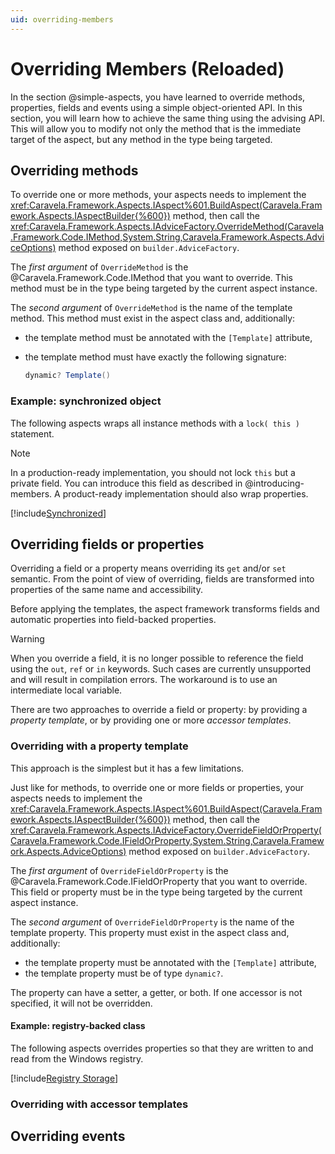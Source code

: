 ```yaml
---
uid: overriding-members
---
```

# Overriding Members (Reloaded)

In the section @simple-aspects, you have learned to override methods, properties, fields and events using a simple object-oriented API. In this section, you will learn how to achieve the same thing using the advising API. This will allow you to modify not only the method that is the immediate target of the aspect, but any method in the type being targeted.

## Overriding methods

To override one or more methods, your aspects needs to implement the <xref:Caravela.Framework.Aspects.IAspect%601.BuildAspect(Caravela.Framework.Aspects.IAspectBuilder{%600})> method, then call the <xref:Caravela.Framework.Aspects.IAdviceFactory.OverrideMethod(Caravela.Framework.Code.IMethod,System.String,Caravela.Framework.Aspects.AdviceOptions)> method exposed on `builder.AdviceFactory`.

The _first argument_ of `OverrideMethod` is the @Caravela.Framework.Code.IMethod that you want to override. This method must be in the type being targeted by the current aspect instance.

The _second argument_ of `OverrideMethod` is the name of the template method. This method must exist in the aspect class and, additionally:

* the template method must be annotated with the `[Template]` attribute,
* the template method must have exactly the following signature:

    ```cs
    dynamic? Template()
    ```

### Example: synchronized object

The following aspects wraps all instance methods with a `lock( this )` statement.

> [!NOTE]
> In a production-ready implementation, you should not lock `this` but a private field. You can introduce this field as described in @introducing-members. A product-ready implementation should also wrap properties.

[!include[Synchronized](../../../code/Caravela.Documentation.SampleCode.AspectFramework/Synchronized.cs)]

## Overriding fields or properties

Overriding a field or a property means overriding its `get` and/or `set` semantic. From the point of view of overriding, fields are transformed into properties of the same name and accessibility.

Before applying the templates, the aspect framework transforms fields and automatic properties into field-backed properties.

> [!WARNING]
> When you override a field, it is no longer possible to reference the field using the `out`, `ref` or `in` keywords. Such cases are currently unsupported and will result in compilation errors. The workaround is to use an intermediate local variable.

There are two approaches to override a field or property: by providing a _property template_, or by providing one or more _accessor templates_.

### Overriding with a property template

This approach is the simplest but it has a few limitations.

Just like for methods, to override one or more fields or properties, your aspects needs to implement the <xref:Caravela.Framework.Aspects.IAspect%601.BuildAspect(Caravela.Framework.Aspects.IAspectBuilder{%600})> method, then call the <xref:Caravela.Framework.Aspects.IAdviceFactory.OverrideFieldOrProperty(Caravela.Framework.Code.IFieldOrProperty,System.String,Caravela.Framework.Aspects.AdviceOptions)> method exposed on `builder.AdviceFactory`.

The _first argument_ of `OverrideFieldOrProperty` is the @Caravela.Framework.Code.IFieldOrProperty that you want to override. This field or property must be in the type being targeted by the current aspect instance.

The _second argument_ of `OverrideFieldOrProperty` is the name of the template property. This property must exist in the aspect class and, additionally:

* the template property must be annotated with the `[Template]` attribute,
* the template property must be of type `dynamic?`.

The property can have a setter, a getter, or both. If one accessor is not specified, it will not be overridden.

#### Example: registry-backed class

The following aspects overrides properties so that they are written to and read from the Windows registry.

[!include[Registry Storage](../../../code/Caravela.Documentation.SampleCode.AspectFramework/RegistryStorage.cs)]

### Overriding with accessor templates

## Overriding events
